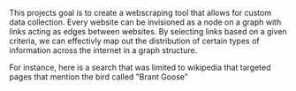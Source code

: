 This projects goal is to create a webscraping tool that allows for custom data collection. Every website can be invisioned as a node on a graph with links acting as edges between websites. By selecting links based on a given criteria, we can effectivly map out the distribution of certain types of information across the internet in a graph structure.

For instance, here is a search that was limited to wikipedia that targeted pages that mention the bird called "Brant Goose"
